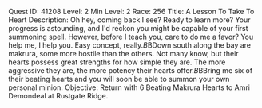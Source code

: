 Quest ID: 41208
Level: 2
Min Level: 2
Race: 256
Title: A Lesson To Take To Heart
Description: Oh hey, coming back I see? Ready to learn more? Your progress is astounding, and I'd reckon you might be capable of your first summoning spell. However, before I teach you, care to do me a favor? You help me, I help you. Easy concept, really.$B$BDown south along the bay are makrura, some more hostile than the others. Not many know, but their hearts possess great strengths for how simple they are. The more aggressive they are, the more potency their hearts offer.$B$BBring me six of their beating hearts and you will soon be able to summon your own personal minion.
Objective: Return with 6 Beating Makrura Hearts to Amri Demondeal at Rustgate Ridge.
